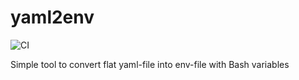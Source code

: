 # yaml2env

![CI](https://github.com/vikin91/yaml2env/workflows/CI/badge.svg)

Simple tool to convert flat yaml-file into env-file with Bash variables
